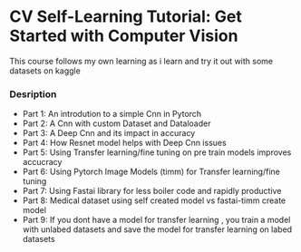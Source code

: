 # CV Self-Learning Tutorial: Get Started with Computer Vision

This course follows my own learning as i learn and try it out with some datasets on kaggle

### Desription
 * Part 1: An introdution to a simple Cnn in Pytorch
 * Part 2: A Cnn with custom Dataset and Dataloader
 * Part 3: A Deep Cnn and its impact in accuracy
 * Part 4: How Resnet model helps with Deep Cnn issues 
 * Part 5: Using Transfer learning/fine tuning on pre train models improves accucracy 
 * Part 6: Using Pytorch Image Models (timm) for Transfer learning/fine tuning
 * Part 7: Using Fastai library for less boiler code and rapidly productive
 * Part 8: Medical dataset using self created model vs fastai-timm create model
 * Part 9: If you dont have a model for transfer learning , you train a model with unlabed datasets and save the model for transfer learning on labed datasets

